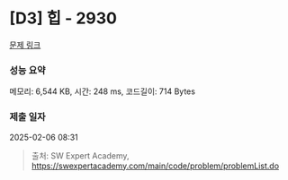 # [D3] 힙 - 2930 

[문제 링크](https://swexpertacademy.com/main/code/problem/problemDetail.do?contestProbId=AV-Tj7ya3jYDFAXr) 

### 성능 요약

메모리: 6,544 KB, 시간: 248 ms, 코드길이: 714 Bytes

### 제출 일자

2025-02-06 08:31



> 출처: SW Expert Academy, https://swexpertacademy.com/main/code/problem/problemList.do